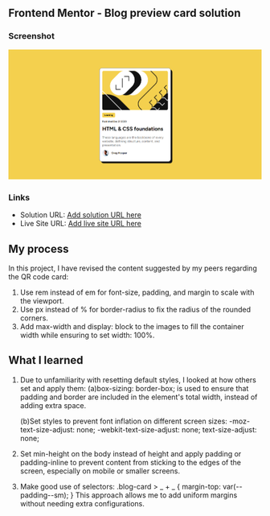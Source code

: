 ## Frontend Mentor - Blog preview card solution

### Screenshot

![Blog preview card](assets/images/blog-review.png)

### Links

- Solution URL: [Add solution URL here](https://github.com/jen067/QR-code-component.git)
- Live Site URL: [Add live site URL here](https://jen067.github.io/QR-code-component/)

## My process

In this project, I have revised the content suggested by my peers regarding the QR code card:

1. Use rem instead of em for font-size, padding, and margin to scale with the viewport.
2. Use px instead of % for border-radius to fix the radius of the rounded corners.
3. Add max-width and display: block to the images to fill the container width while ensuring to set width: 100%.

## What I learned

1. Due to unfamiliarity with resetting default styles, I looked at how others set and apply them:
   (a)box-sizing: border-box; is used to ensure that padding and border are included in the element's total width, instead of adding extra space.

   (b)Set styles to prevent font inflation on different screen sizes:
   -moz-text-size-adjust: none;
   -webkit-text-size-adjust: none;
   text-size-adjust: none;

2. Set min-height on the body instead of height and apply padding or padding-inline to prevent content from sticking to the edges of the screen, especially on mobile or smaller screens.

3. Make good use of selectors:
   .blog-card > _ + _ {
   margin-top: var(--padding--sm);
   }
   This approach allows me to add uniform margins without needing extra configurations.
